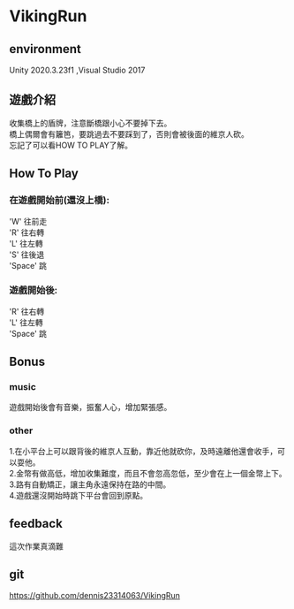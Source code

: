 # VikingRun
## environment
Unity 2020.3.23f1 ,Visual Studio 2017
## 遊戲介紹
收集橋上的盾牌，注意斷橋跟小心不要掉下去。\
橋上偶爾會有籬笆，要跳過去不要踩到了，否則會被後面的維京人砍。\
忘記了可以看HOW TO PLAY了解。
## How To Play
### 在遊戲開始前(還沒上橋):
'W' 往前走\
'R' 往右轉\
'L' 往左轉\
'S' 往後退\
'Space' 跳
### 遊戲開始後:
'R' 往右轉\
'L' 往左轉\
'Space' 跳
## Bonus
### music
遊戲開始後會有音樂，振奮人心，增加緊張感。
### other
1.在小平台上可以跟背後的維京人互動，靠近他就砍你，及時遠離他還會收手，可以耍他。\
2.金幣有做高低，增加收集難度，而且不會忽高忽低，至少會在上一個金幣上下。\
3.路有自動矯正，讓主角永遠保持在路的中間。\
4.遊戲還沒開始時跳下平台會回到原點。
## feedback
這次作業真滴難
## git
https://github.com/dennis23314063/VikingRun